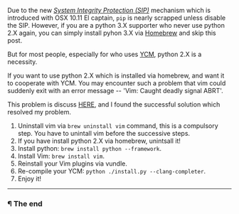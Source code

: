 Due to the new *[System Integrity Protection (SIP)](https://developer.apple.com/library/tvos/documentation/Security/Conceptual/System_Integrity_Protection_Guide/System_Integrity_Protection_Guide.pdf)* mechanism which is introduced with OSX 10.11 El captain, `pip` is nearly scrapped unless disable the SIP. However, if you are a python 3.X supporter who never use python 2.X again, you can simply install pyhon 3.X via [Homebrew](http://brew.sh/) and skip this post.

But for most people, especially for who uses [YCM](https://github.com/Valloric/YouCompleteMe#mac-os-x-installation), python 2.X is a necessity.

If you want to use python 2.X which is installed via homebrew, and want it to cooperate with YCM. You may encounter such a problem that vim could suddenly exit with an error message -- 'Vim: Caught deadly signal ABRT'.

This problem is discuss [HERE](https://github.com/Valloric/YouCompleteMe/issues/8), and I found the successful solution which resolved my problem.

1. Uninstall vim via `brew uninstall vim` command, this is a compulsory step. You have to unintall vim before the successive steps.
2. If you have install python 2.X via homebrew, unintsall it!
3. Install python: `brew install python --framework`.
4. Install Vim: `brew install vim`.
5. Reinstall your Vim plugins via vundle.
6. Re-compile your YCM: `python ./install.py --clang-completer`.
7. Enjoy it!

---

### ¶ The end
